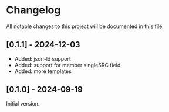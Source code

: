 # Changelog

All notable changes to this project will be documented in this file.

## [0.1.1] - 2024-12-03
- Added: json-ld support
- Added: support for member singleSRC field
- Added: more templates

## [0.1.0] - 2024-09-19
Initial version.